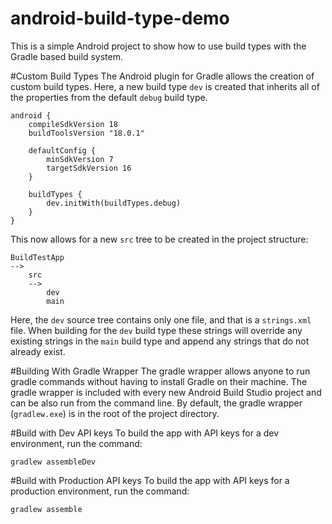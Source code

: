 android-build-type-demo
=======================

This is a simple Android project to show how to use build types with the Gradle based build system.

#Custom Build Types
The Android plugin for Gradle allows the creation of custom build types.
Here, a new build type `dev` is created that inherits all of the properties from the default `debug` build type.
```
android {
    compileSdkVersion 18
    buildToolsVersion "18.0.1"

    defaultConfig {
        minSdkVersion 7
        targetSdkVersion 16
    }

    buildTypes {
        dev.initWith(buildTypes.debug)
    }
}
```

This now allows for a new `src` tree to be created in the project structure:

```
BuildTestApp
-->
    src
    -->
	    dev
		main
```

Here, the `dev` source tree contains only one file, and that is a `strings.xml` file. When building for the `dev` build type these strings will override any existing strings in the `main` build type and append
any strings that do not already exist.

#Building With Gradle Wrapper
The gradle wrapper allows anyone to run gradle commands without having to install Gradle on their machine.
The gradle wrapper is included with every new Android Build Studio project and can be also run from the command line.
By default, the gradle wrapper (`gradlew.exe`) is in the root of the project directory.

#Build with Dev API keys
To build the app with API keys for a dev environment, run the command:
```
gradlew assembleDev
```

#Build with Production API keys
To build the app with API keys for a production environment, run the command:
```
gradlew assemble
```
